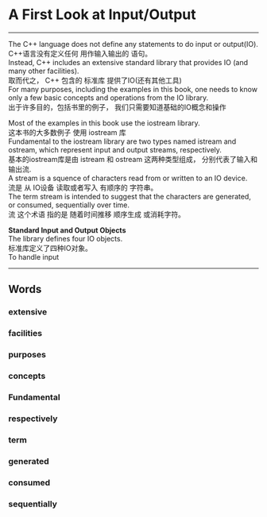 # A First Look at Input/Output
---
The C++ language does not define any statements to do input or output(IO).  
C++语言没有定义任何 用作输入输出的 语句。  
Instead, C++ includes an extensive standard library that provides IO (and many other facilities).  
取而代之， C++ 包含的 标准库 提供了IO(还有其他工具)  
For many purposes, including the examples in this book, one needs to know only a few basic concepts and operations from the IO library.  
出于许多目的，包括书里的例子， 我们只需要知道基础的IO概念和操作  

Most of the examples in this book use the iostream library.  
这本书的大多数例子 使用 iostream 库  
Fundamental to the iostream library are two types named istream and ostream, which represent input and output streams, respectively.  
基本的iostream库是由 istream 和 ostream 这两种类型组成， 分别代表了输入和输出流.  
A stream is a squence of characters read from or written to an IO device.  
流是 从 IO设备 读取或者写入 有顺序的 字符串。  
The term stream is intended to suggest that the characters are generated, or consumed, sequentially over time.  
流 这个术语 指的是 随着时间推移 顺序生成 或消耗字符。  

**Standard Input and Output Objects**  
The library defines four IO objects.  
标准库定义了四种IO对象。  
To handle input



---
## Words
### extensive
### facilities
### purposes
### concepts
### Fundamental
### respectively
### term
### generated
### consumed
### sequentially
